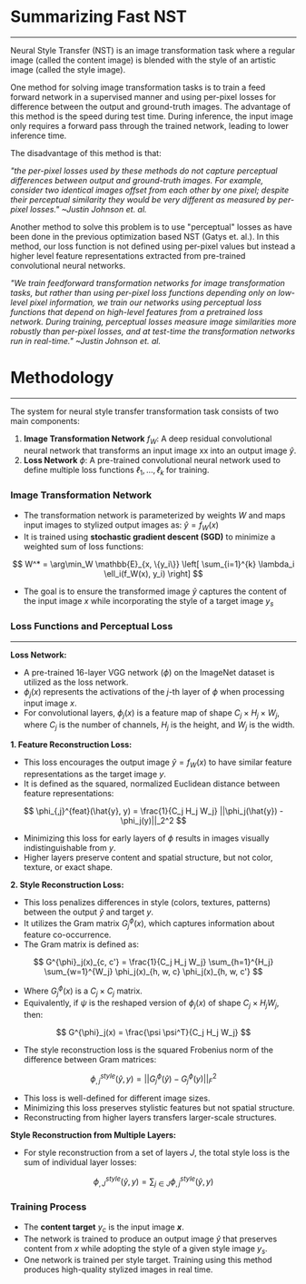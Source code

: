 # Summarizing Fast NST

---

Neural Style Transfer (NST) is an image transformation task where a regular image (called the content image) is blended with the style of an artistic image (called the style image).

One method for solving image transformation tasks is to train a feed forward network in a supervised manner and using per-pixel losses for difference between the output and ground-truth images. The advantage of this method is the speed during test time. During inference, the input image only requires a forward pass through the trained network, leading to lower inference time.

The disadvantage of this method is that:

*"the per-pixel losses used by these methods do not capture perceptual differences between output and ground-truth images. For example, consider two identical images offset from each other by one pixel; despite their perceptual similarity they would be very different as measured by per-pixel losses."*
*~Justin Johnson et. al.*

Another method to solve this problem is to use "perceptual" losses as have been done in the previous optimization based NST (Gatys et. al.). In this method, our loss function is not defined using per-pixel values but instead a higher level feature representations extracted from pre-trained convolutional neural networks.

*"We train feedforward transformation networks for image transformation tasks, but rather than using per-pixel loss functions depending only on low-level pixel information, we train our networks using perceptual loss functions that depend on high-level features from a pretrained loss network. During training, perceptual losses measure image similarities more robustly than per-pixel losses, and at test-time the transformation networks run in real-time."*
*~Justin Johnson et. al.*

# Methodology

---

The system for neural style transfer transformation task consists of two main components:

1. **Image Transformation Network** $f_W$: A deep residual convolutional neural network that transforms an input image xx into an output image $\hat{y}$.
2. **Loss Network** $\phi$: A pre-trained convolutional neural network used to define multiple loss functions $ℓ_1,…,ℓ_k$ for training.

### Image Transformation Network

- The transformation network is parameterized by weights $W$ and maps input images to stylized output images as: $\hat{y} = f_W (x)$
- It is trained using **stochastic gradient descent (SGD)** to minimize a weighted sum of loss functions:

$$
W^* = \arg\min_W \mathbb{E}_{x, \{y_i\}} \left[ \sum_{i=1}^{k} \lambda_i \ell_i(f_W(x), y_i) \right]
$$

- The goal is to ensure the transformed image $\hat{y}$ captures the content of the input image $x$ while incorporating the style of a target image $y_s$

### Loss Functions and Perceptual Loss

---

**Loss Network:**

- A pre-trained 16-layer VGG network ($\phi$) on the ImageNet dataset is utilized as the loss network.
- $\phi_j(x)$ represents the activations of the $j$-th layer of $\phi$ when processing input image $x$.
- For convolutional layers, $\phi_j(x)$ is a feature map of shape $C_j \times H_j \times W_j$, where $C_j$ is the number of channels, $H_j$ is the height, and $W_j$ is the width.

**1. Feature Reconstruction Loss:**

- This loss encourages the output image $\hat{y} = f_W(x)$ to have similar feature representations as the target image $y$.
- It is defined as the squared, normalized Euclidean distance between feature representations:

$$
\phi_{,j}^{feat}(\hat{y}, y) = \frac{1}{C_j H_j W_j} ||\phi_j(\hat{y}) - \phi_j(y)||_2^2
$$

- Minimizing this loss for early layers of $\phi$ results in images visually indistinguishable from $y$.
- Higher layers preserve content and spatial structure, but not color, texture, or exact shape.

**2. Style Reconstruction Loss:**

- This loss penalizes differences in style (colors, textures, patterns) between the output $\hat{y}$ and target $y$.
- It utilizes the Gram matrix $G^{\phi}_j(x)$, which captures information about feature co-occurrence.
- The Gram matrix is defined as:

$$
G^{\phi}_j(x)_{c, c'} = \frac{1}{C_j H_j W_j} \sum_{h=1}^{H_j} \sum_{w=1}^{W_j} \phi_j(x)_{h, w, c} \phi_j(x)_{h, w, c'}
$$

- Where $G^{\phi}_j(x)$ is a $C_j \times C_j$ matrix.
- Equivalently, if $\psi$ is the reshaped version of $\phi_j(x)$ of shape $C_j \times H_j W_j$, then:

$$
G^{\phi}_j(x) = \frac{\psi \psi^T}{C_j H_j W_j}
$$

- The style reconstruction loss is the squared Frobenius norm of the difference between Gram matrices:

$$
\phi_{,j}^{style}(\hat{y}, y) = ||G^{\phi}_j(\hat{y}) - G^{\phi}_j(y)||_F^2
$$

- This loss is well-defined for different image sizes.
- Minimizing this loss preserves stylistic features but not spatial structure.
- Reconstructing from higher layers transfers larger-scale structures.

**Style Reconstruction from Multiple Layers:**

- For style reconstruction from a set of layers $J$, the total style loss is the sum of individual layer losses:

$$
\phi_{,J}^{style}(\hat{y}, y) = \sum_{j \in J} \phi_{,j}^{style}(\hat{y}, y)
$$

### Training Process

- The **content target** $y_c$ is the input image **$x$**.
- The network is trained to produce an output image $\hat{y}$ that preserves content from $x$ while adopting the style of a given style image $y_s$.
- One network is trained per style target.
  Training using this method produces high-quality stylized images in real time.
